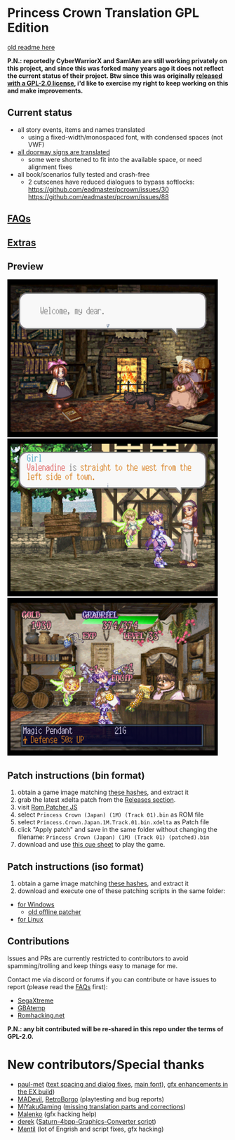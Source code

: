 
# Princess Crown Translation GPL Edition

[old readme here](readme.txt.old)

**P.N.: reportedly CyberWarriorX and SamIAm are still working privately on this project, and since this was forked many years ago it does not reflect the current status of their project.
Btw since this was originally [released with a GPL-2.0 license](https://github.com/eadmaster/pcrown/blob/master/LICENSE), i'd like to exercise my right to keep working on this and make improvements.**


## Current status

 - all story events, items and names translated
   - using a fixed-width/monospaced font, with condensed spaces (not VWF)
 - [all doorway signs are translated](https://github.com/eadmaster/pcrown/issues/5)
   - some were shortened to fit into the available space, or need alignment fixes
 - all book/scenarios fully tested and crash-free
   - 2 cutscenes have reduced dialogues to bypass softlocks: https://github.com/eadmaster/pcrown/issues/30  https://github.com/eadmaster/pcrown/issues/88


## [FAQs](https://github.com/eadmaster/pcrown/wiki/FAQs)


## [Extras](https://github.com/eadmaster/pcrown/wiki/Extras)


## Preview

![demo1](shots/demo1.png)  ![demo2](shots/demo2.png)  ![demo3](shots/demo3.png)


## Patch instructions (bin format)

1. obtain a game image matching [these hashes](http://redump.org/disc/4901/), and extract it
2. grab the latest xdelta patch from the [Releases section](https://github.com/eadmaster/pcrown/releases/latest/download/Princess.Crown.Japan.1M.Track.01.bin.xdelta).
3. visit [Rom Patcher JS](https://www.marcrobledo.com/RomPatcher.js/)
4. select `Princess Crown (Japan) (1M) (Track 01).bin` as ROM file
5. select `Princess.Crown.Japan.1M.Track.01.bin.xdelta` as Patch file
6. click "Apply patch" and save in the same folder without changing the filename: `Princess Crown (Japan) (1M) (Track 01) (patched).bin`
7. download and use [this cue sheet](https://github.com/eadmaster/pcrown/blob/master/src/buildcd/Princess%20Crown%20(Japan)%20(1M)%20(English).cue) to play the game.


## Patch instructions (iso format)

1. obtain a game image matching [these hashes](http://redump.org/disc/4901/), and extract it
2. download and execute one of these patching scripts in the same folder:
 
  - [for Windows](https://raw.githubusercontent.com/eadmaster/pcrown/refs/heads/master/src/buildcd/_patch_eng.bat)
    - [old offline patcher](https://github.com/eadmaster/pcrown/releases/download/v0.3/Princess.Crown.ez.Windows.patching.script.zip)
  - [for Linux](https://raw.githubusercontent.com/eadmaster/pcrown/refs/heads/master/src/buildcd/_patch_eng.sh)


## Contributions
 
Issues and PRs are currently restricted to contributors to avoid spamming/trolling and keep things easy to manage for me.

Contact me via discord or forums if you can contribute or have issues to report (please read the [FAQs](https://github.com/eadmaster/pcrown/wiki/FAQs) first):

 - [SegaXtreme](https://segaxtreme.net/members/eadmaster.30323/)
 - [GBAtemp](https://gbatemp.net/members/eadmaster.52646/)
 - [Romhacking.net](https://www.romhacking.net/forum/index.php?action=profile;u=13104)

**P.N.: any bit contributed will be re-shared in this repo under the terms of GPL-2.0.**


# New contributors/Special thanks

 - [paul-met](https://github.com/paul-met) ([text spacing and dialog fixes](https://github.com/eadmaster/pcrown/issues/1), [main font](https://github.com/eadmaster/pcrown/issues/98)), [gfx enhancements in the EX build](https://github.com/eadmaster/pcrown/issues/18))
 - [MADevil](https://www.twitch.tv/madevil/), [RetroBorgo](https://www.twitch.tv/retroborgo/)  (playtesting and bug reports)
 - [MiYakuGaming](https://github.com/MiYakuGaming/) ([missing translation parts and corrections](https://github.com/eadmaster/pcrown/issues/4))
 - [Malenko](https://segaxtreme.net/members/malenko.22808/) (gfx hacking help)
 - [derek](https://github.com/DerekPascarella) ([Saturn-4bpp-Graphics-Converter script](https://github.com/DerekPascarella/Saturn-4bpp-Graphics-Converter/))
 - [Mentil](https://github.com/mentill) (lot of Engrish and script fixes, gfx hacking)
 